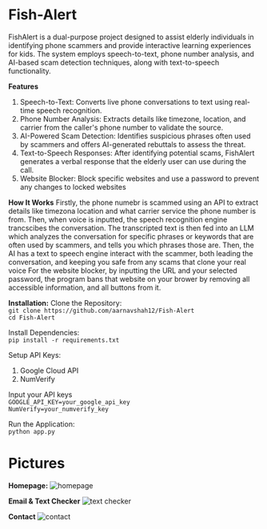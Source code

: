 # Fish-Alert

FishAlert is a dual-purpose project designed to assist elderly individuals in identifying phone scammers and provide interactive learning experiences for kids. The system employs speech-to-text, phone number analysis, and AI-based scam detection techniques, along with text-to-speech functionality. 

**Features**
1. Speech-to-Text: Converts live phone conversations to text using real-time speech recognition.
2. Phone Number Analysis: Extracts details like timezone, location, and carrier from the caller's phone number to validate the source.
3. AI-Powered Scam Detection: Identifies suspicious phrases often used by scammers and offers AI-generated rebuttals to assess the threat.
4. Text-to-Speech Responses: After identifying potential scams, FishAlert generates a verbal response that the elderly user can use during the call.
5. Website Blocker: Block specific websites and use a password to prevent any changes to locked websites

**How It Works**
Firstly, the phone numebr is scammed using an API to extract details like timezona location and what carrier service the phone number is from. Then, when voice is inputted, the speech recognition engine trancscibes the conversation. The transcripted text is then fed into an LLM which analyzes the conversation for specific phrases or keywords that are often used by scammers, and tells you which phrases those are. Then, the AI has a text to speech engine interact with the scammer, both leading the conversation, and keeping you safe from any scams that clone your real voice
For the website blocker, by inputting the URL and your selected password, the program bans that website on your brower by removing all accessible information, and all buttons from it.


**Installation:**
Clone the Repository:  
`git clone https://github.com/aarnavshah12/Fish-Alert`  
`cd Fish-Alert`
     
Install Dependencies:  
`pip install -r requirements.txt`

Setup API Keys:
1. Google Cloud API
2. NumVerify

Input your API keys  
`GOOGLE_API_KEY=your_google_api_key`  
`NumVerify=your_numverify_key`  

Run the Application:   
`python app.py`

# Pictures

**Homepage:**
![homepage](https://github.com/user-attachments/assets/dbc6c6cd-5bee-4a48-8d36-1c111f231af0)

**Email & Text Checker**
![text checker](https://github.com/user-attachments/assets/623ee37d-4384-45e6-b06c-c6645721311a)

**Contact**
![contact](https://github.com/user-attachments/assets/291904b8-c3de-4a4f-b500-e1d0eab7508c)



